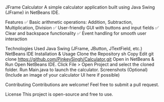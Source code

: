 JFrame Calculator
A simple calculator application built using Java Swing (JFrame) in NetBeans IDE.

Features
✅ Basic arithmetic operations: Addition, Subtraction, Multiplication, Division
✅ User-friendly GUI with buttons and input fields
✅ Clear and backspace functionality
✅ Event handling for smooth user interaction

Technologies Used
Java
Swing (JFrame, JButton, JTextField, etc.)
NetBeans IDE
Installation & Usage
Clone the Repository
sh
Copy
Edit
git clone https://github.com/PinkeySingh/Calculator.git
Open in NetBeans & Run
Open NetBeans IDE.
Click File > Open Project and select the cloned folder.
Run Main.java to launch the calculator.
Screenshots (Optional)
(Include an image of your calculator UI here if possible)

Contributing
Contributions are welcome! Feel free to submit a pull request.

License
This project is open-source and free to use.

